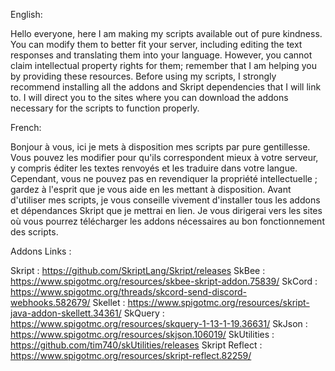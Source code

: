 English:

Hello everyone, here I am making my scripts available out of pure kindness. You can modify them to better fit your server, including editing the text responses and translating them into your language. However, you cannot claim intellectual property rights for them; remember that I am helping you by providing these resources.
Before using my scripts, I strongly recommend installing all the addons and Skript dependencies that I will link to. I will direct you to the sites where you can download the addons necessary for the scripts to function properly.

French:

Bonjour à vous, ici je mets à disposition mes scripts par pure gentillesse. Vous pouvez les modifier pour qu'ils correspondent mieux à votre serveur, y compris éditer les textes renvoyés et les traduire dans votre langue. Cependant, vous ne pouvez pas en revendiquer la propriété intellectuelle ; gardez à l'esprit que je vous aide en les mettant à disposition.
Avant d'utiliser mes scripts, je vous conseille vivement d'installer tous les addons et dépendances Skript que je mettrai en lien. Je vous dirigerai vers les sites où vous pourrez télécharger les addons nécessaires au bon fonctionnement des scripts.

Addons Links : 

Skript : https://github.com/SkriptLang/Skript/releases
SkBee : https://www.spigotmc.org/resources/skbee-skript-addon.75839/
SkCord : https://www.spigotmc.org/threads/skcord-send-discord-webhooks.582679/
Skellet : https://www.spigotmc.org/resources/skript-java-addon-skellett.34361/
SkQuery : https://www.spigotmc.org/resources/skquery-1-13-1-19.36631/
SkJson : https://www.spigotmc.org/resources/skjson.106019/
SkUtilities : https://github.com/tim740/skUtilities/releases
Skript Reflect : https://www.spigotmc.org/resources/skript-reflect.82259/
